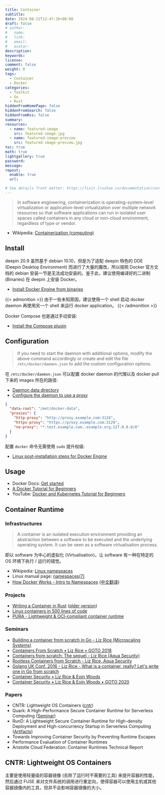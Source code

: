 ```yaml
---
title: Container
subtitle:
date: 2024-08-22T12:47:26+08:00
draft: false
# author:
#   name:
#   link:
#   email:
#   avatar:
description:
keywords:
license:
comment: false
weight: 0
tags:
  - Container
  - Docker
categories:
  - Toolkit
  - Go
  - Rust
hiddenFromHomePage: false
hiddenFromSearch: false
hiddenFromRss: false
summary:
resources:
  - name: featured-image
    src: featured-image.jpg
  - name: featured-image-preview
    src: featured-image-preview.jpg
toc: true
math: true
lightgallery: true
password:
message:
repost:
  enable: true
  url:

# See details front matter: https://fixit.lruihao.cn/documentation/content-management/introduction/#front-matter
---
```


> In software engineering, containerization is operating-system–level virtualization or application-level virtualization over multiple network resources so that software applications can run in isolated user spaces called containers in any cloud or non-cloud environment, regardless of type or vendor.

<!--more-->

- Wikipedia: [Containerization (computing)](https://en.wikipedia.org/wiki/Containerization_(computing))

## Install

deepin 20.9 虽然基于 debian 10.10，但是为了适配 deepin 特色的 DDE (Deepin Desktop Environment) 而进行了大量的魔改，所以按照 Docker 官方文档的 debian 安装一节是无法成功安装的。鉴于此，建议使用编译好的二进制 (Binaries) 在 deepin 上安装 Docker。

- [Install Docker Engine from binaries](https://docs.docker.com/engine/install/binaries/)

{{< admonition >}}
由于一些未知原因，建议使用一个 shell 启动 docker daemon 再使用另一个 shell 来运行 docker application。
{{< /admonition >}}

Docker Compose 也是通过手动安装:

- [Install the Compose plugin](https://docs.docker.com/compose/install/linux/#install-the-plugin-manually)

## Configuration

> If you need to start the daemon with additional options, modify the above command accordingly or create and edit the file `/etc/docker/daemon.json` to add the custom configuration options.

在 `/etc/docker/daemon.json` 可以配置 docker daemon 的代理以及 docker pull 下来的 images 所在的路径:

- [Daemon data directory](https://docs.docker.com/engine/daemon/#daemon-data-directory)
- [Configure the daemon to use a proxy](https://docs.docker.com/engine/daemon/proxy/)

```json
{
  "data-root": "/mnt/docker-data",
  "proxies": {
    "http-proxy": "http://proxy.example.com:3128",
    "https-proxy": "https://proxy.example.com:3129",
    "no-proxy": "*.test.example.com,.example.org,127.0.0.0/8"
  }
}
```

配置 `docker` 命令无需使用 `sudo` 提升权级:

- [Linux post-installation steps for Docker Engine](https://docs.docker.com/engine/install/linux-postinstall/)

## Usage

- Docker Docs: [Get started](https://docs.docker.com/get-started/)
- [A Docker Tutorial for Beginners](https://docker-curriculum.com/#webapps-with-docker)
- YouTube: [Docker and Kubernetes Tutorial for Beginners](https://www.youtube.com/playlist?list=PLy7NrYWoggjwPggqtFsI_zMAwvG0SqYCb)

## Container Runtime

### Infrastructures

> A container is an isolated execution environment providing an abstraction between a software to be executed and the underlying operating system. It can be seen as a software virtualisation process.

即以 software 为中心的虚拟化 (Virtualisation)，让 software 有一种在特定的 OS 环境下执行 / 运行的错觉。

- Wikipedia: [Linux namespaces](https://en.wikipedia.org/wiki/Linux_namespaces)
- Linux manual page: [namespaces(7)](https://man7.org/linux/man-pages/man7/namespaces.7.html)
- [How Docker Works - Intro to Namespaces](https://www.youtube.com/watch?v=-YnMr1lj4Z8) ([中文翻译](https://www.bilibili.com/video/BV1JZ4y1m7Pv))

### Projects

- [Writing a Container in Rust](https://litchipi.site/serie/containers_in_rust) ([older version](https://litchipi.github.io/series/container_in_rust))
- [Linux containers in 500 lines of code](https://blog.lizzie.io/linux-containers-in-500-loc.html)
- [PURA - Lightweight & OCI-compliant container runtime](https://github.com/ccrysisa/pura)

### Seminars

- [Building a container from scratch in Go - Liz Rice (Microscaling Systems)](https://www.youtube.com/watch?v=Utf-A4rODH8)
- [Containers From Scratch • Liz Rice • GOTO 2018](https://www.youtube.com/watch?v=8fi7uSYlOdc)
- [Containers from scratch: The sequel - Liz Rice (Aqua Security)](https://www.youtube.com/watch?v=_TsSmSu57Zo)
- [Rootless Containers from Scratch - Liz Rice, Aqua Security](https://www.youtube.com/watch?v=jeTKgAEyhsA)
- [Golang UK Conf. 2016 - Liz Rice - What is a container, really? Let's write one in Go from scratch](https://www.youtube.com/watch?v=HPuvDm8IC-4)
- [Container Security • Liz Rice & Eoin Woods](https://www.youtube.com/watch?v=FyRbFcGygdk)
- [Container Security • Liz Rice & Eoin Woods • GOTO 2020](https://www.youtube.com/watch?v=iXz4i2EbB4M)

### Papers

- CNTR: Lightweight OS Containers ([cntr](https://github.com/Mic92/cntr))
- Quark: A High-Performance Secure Container Runtime for Serverless Computing ([Seminar](https://www.youtube.com/watch?v=xpMPMt9JEX8))
- RunD: A Lightweight Secure Container Runtime for High-density Deployment and High-concurrency Startup in Serverless Computing ([Artifacts](https://github.com/chengjiagan/RunD_ATC22))
- Towards Improving Container Security by Preventing Runtime Escapes
- Performance Evaluation of Container Runtimes
- Aristotle Cloud Federation: Container Runtimes Technical Report

## CNTR: Lightweight OS Containers

主要是使用轻量级的容器镜像 (去除了运行时不需要的工具) 来提升容器的性能，然后通过 FUSE 来对文件系统的调用进行重定向，使得容器可以使用主机或其他容器镜像内的工具，但并不会影响容器镜像的大小。
